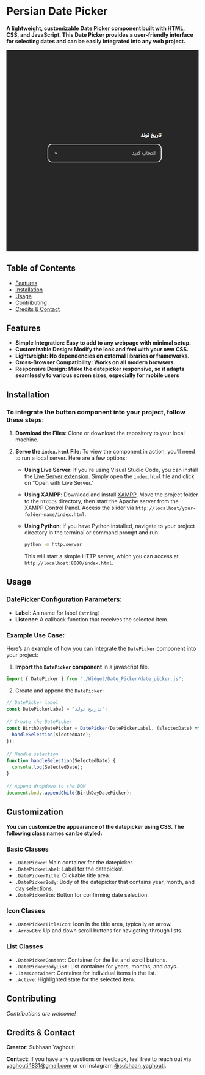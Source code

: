# **Persian Date Picker**

**A lightweight, customizable Date Picker component built with HTML, CSS, and JavaScript. This Date Picker provides a user-friendly interface for selecting dates and can be easily integrated into any web project.**

<div align="center">
  <img src="assets/video/preview.gif" alt="perisan datepicker">
</div>

## Table of Contents

- [Features](#features)
- [Installation](#installation)
- [Usage](#usage)
- [Contributing](#contributing)
- [Credits & Contact](#credits--contact)

## Features

- **Simple Integration: Easy to add to any webpage with minimal setup.**
- **Customizable Design: Modify the look and feel with your own CSS.**
- **Lightweight: No dependencies on external libraries or frameworks.**
- **Cross-Browser Compatibility: Works on all modern browsers.**
- **Responsive Design: Make the datepicker responsive, so it adapts seamlessly to various screen sizes, especially for mobile users**

## Installation

### To integrate the button component into your project, follow these steps:

1. **Download the Files**: Clone or download the repository to your local machine.
2. **Serve the `index.html` File**: To view the component in action, you’ll need to run a local server. Here are a few options:

   - **Using Live Server**: If you're using Visual Studio Code, you can install the [Live Server extension](https://marketplace.visualstudio.com/items?itemName=ritwickdey.LiveServer). Simply open the `index.html` file and click on "Open with Live Server."

   - **Using XAMPP**: Download and install [XAMPP](https://www.apachefriends.org/index.html). Move the project folder to the `htdocs` directory, then start the Apache server from the XAMPP Control Panel. Access the slider via `http://localhost/your-folder-name/index.html`.

   - **Using Python**: If you have Python installed, navigate to your project directory in the terminal or command prompt and run:
     ```bash
     python -m http.server
     ```
     This will start a simple HTTP server, which you can access at `http://localhost:8000/index.html`.

## Usage

### DatePicker Configuration Parameters:

- **Label**: An name for label `(string)`.
- **Listener**: A callback function that receives the selected item.

### Example Use Case:

Here’s an example of how you can integrate the `DatePicker` component into your project:

1. **Import the `DatePicker` component** in a javascript file.

```javascript
import { DatePicker } from "./Widget/Date_Picker/date_picker.js";
```

2. Create and append the `DatePicker`:

```javascript
// DatePicker label
const DatePickerLabel = "تاریخ تولد";

// Create the DatePicker
const BirthDayDatePicker = DatePicker(DatePickerLabel, (slectedDate) => {
  handleSelection(slectedDate);
});

// Handle selection
function handleSelection(SelectedDate) {
  console.log(SelectedDate);
}

// Append dropdown to the DOM
document.body.appendChild(BirthDayDatePicker);
```

## Customization

**You can customize the appearance of the datepicker using CSS. The following class names can be styled:**

### Basic Classes

- `.DatePicker`: Main container for the datepicker.
- `.DatePickerLabel`: Label for the datepicker.
- `.DatePickerTitle`: Clickable title area.
- `.DatePickerBody`: Body of the datepicker that contains year, month, and day selections.
- `.DatePickerBtn`: Button for confirming date selection.

### Icon Classes

- `.DatePickerTitleIcon`: Icon in the title area, typically an arrow.
- `.ArrowBtn`: Up and down scroll buttons for navigating through lists.

### List Classes

- `.DatePickerContent`: Container for the list and scroll buttons.
- `.DatePickerBodyList`: List container for years, months, and days.
- `.ItemContainer`: Container for individual items in the list.
- `.Active`: Highlighted state for the selected item.

## Contributing

_Contributions are welcome!_

## Credits & Contact

**Creator**: Subhaan Yaghouti

**Contact**: If you have any questions or feedback, feel free to reach out via [yaghouti.1831@gmail.com](mailto:yaghouti.1831@gmail.com) or on Instagram [@subhaan_yaghouti](https://www.instagram.com/subhaan_yaghouti?igsh=bmE3ZTl1bGkwaW50).
